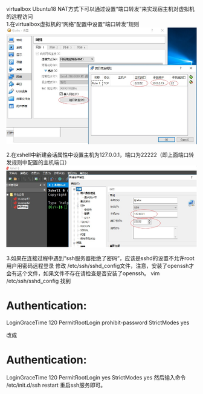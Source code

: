 virtualbox Ubuntu18 NAT方式下可以通过设置“端口转发”来实现宿主机对虚拟机的远程访问     
1.在virtualbox虚拟机的“网络”配置中设置“端口转发”规则
<img src="nat1.jpg">

2.在xshell中新建会话属性中设置主机为127.0.0.1，端口为22222（即上面端口转发规则中配置的主机端口）
<img src="nat2.jpg">

3.如果在连接过程中遇到“ssh服务器拒绝了密码“，应该是sshd的设置不允许root用户用密码远程登录 
修改 /etc/ssh/sshd_config文件，注意，安装了openssh才会有这个文件，如果文件不存在请检查是否安装了openssh。
vim /etc/ssh/sshd_config
找到
# Authentication:
LoginGraceTime 120
PermitRootLogin prohibit-password
StrictModes yes

改成
# Authentication:
LoginGraceTime 120
PermitRootLogin yes
StrictModes yes
然后输入命令
/etc/init.d/ssh restart 
重启ssh服务即可。





